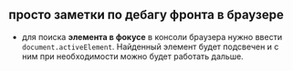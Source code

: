 ## просто заметки по дебагу фронта в браузере

- для поиска **элемента в фокусе** в консоли браузера нужно ввести `document.activeElement`. Найденный элемент будет подсвечен и с ним при необходимости можно будет работать дальше.
